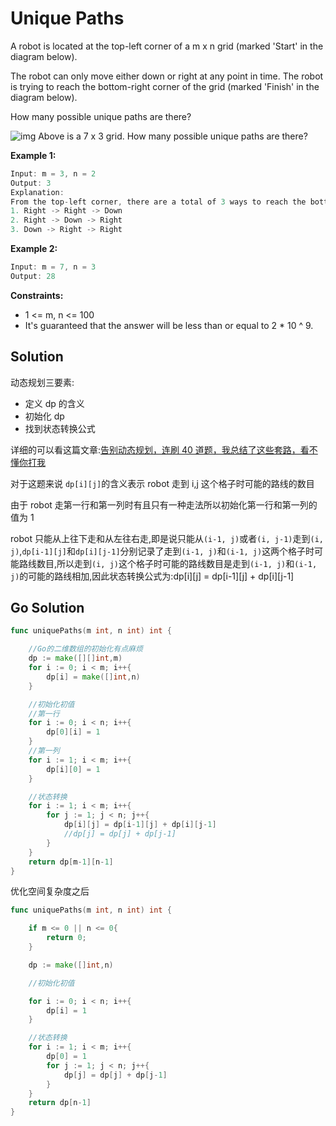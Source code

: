 <!--
 * @Author: Nettor
 * @Date: 2020-06-27 20:39:33
 * @LastEditors: Nettor
 * @LastEditTime: 2020-06-27 21:30:13
 * @Description: file content
-->

# Unique Paths

A robot is located at the top-left corner of a m x n grid (marked 'Start' in the diagram below).

The robot can only move either down or right at any point in time. The robot is trying to reach the bottom-right corner of the grid (marked 'Finish' in the diagram below).

How many possible unique paths are there?

![img](https://assets.leetcode.com/uploads/2018/10/22/robot_maze.png)
Above is a 7 x 3 grid. How many possible unique paths are there?

**Example 1:**

```go
Input: m = 3, n = 2
Output: 3
Explanation:
From the top-left corner, there are a total of 3 ways to reach the bottom-right corner:
1. Right -> Right -> Down
2. Right -> Down -> Right
3. Down -> Right -> Right
```

**Example 2:**

```go
Input: m = 7, n = 3
Output: 28
```

**Constraints:**

- 1 <= m, n <= 100
- It's guaranteed that the answer will be less than or equal to 2 \* 10 ^ 9.

## Solution

动态规划三要素:

- 定义 dp 的含义
- 初始化 dp
- 找到状态转换公式

详细的可以看这篇文章:[告别动态规划，连刷 40 道题，我总结了这些套路，看不懂你打我](https://zhuanlan.zhihu.com/p/91582909)

对于这题来说 `dp[i][j]`的含义表示 robot 走到 i,j 这个格子时可能的路线的数目

由于 robot 走第一行和第一列时有且只有一种走法所以初始化第一行和第一列的值为 1

robot 只能从上往下走和从左往右走,即是说只能从`(i-1, j)`或者`(i, j-1)`走到`(i, j)`,`dp[i-1][j]`和`dp[i][j-1]`分别记录了走到`(i-1, j)`和`(i-1, j)`这两个格子时可能路线数目,所以走到`(i, j)`这个格子时可能的路线数目是走到`(i-1, j)`和`(i-1, j)`的可能的路线相加,因此状态转换公式为:dp[i][j] = dp[i-1][j] + dp[i][j-1]

## Go Solution

```go
func uniquePaths(m int, n int) int {

    //Go的二维数组的初始化有点麻烦
    dp := make([][]int,m)
    for i := 0; i < m; i++{
        dp[i] = make([]int,n)
    }

    //初始化初值
    //第一行
    for i := 0; i < n; i++{
        dp[0][i] = 1
    }
    //第一列
    for i := 1; i < m; i++{
        dp[i][0] = 1
    }

    //状态转换
    for i := 1; i < m; i++{
        for j := 1; j < n; j++{
            dp[i][j] = dp[i-1][j] + dp[i][j-1]
            //dp[j] = dp[j] + dp[j-1]
        }
    }
    return dp[m-1][n-1]
}
```

优化空间复杂度之后

```go
func uniquePaths(m int, n int) int {

    if m <= 0 || n <= 0{
        return 0;
    }

    dp := make([]int,n)

    //初始化初值

    for i := 0; i < n; i++{
        dp[i] = 1
    }

    //状态转换
    for i := 1; i < m; i++{
        dp[0] = 1
        for j := 1; j < n; j++{
            dp[j] = dp[j] + dp[j-1]
        }
    }
    return dp[n-1]
}
```
